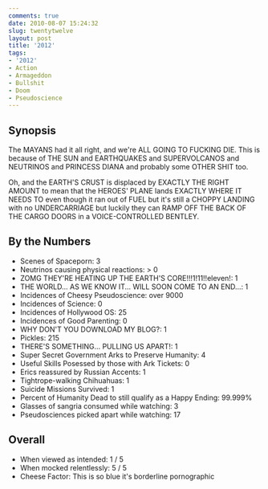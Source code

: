 ```yaml
---
comments: true
date: 2010-08-07 15:24:32
slug: twentytwelve
layout: post
title: '2012'
tags:
- '2012'
- Action
- Armageddon
- Bullshit
- Doom
- Pseudoscience
---
```


## Synopsis

The MAYANS had it all right, and we're ALL GOING TO FUCKING DIE.  This is because of THE SUN and EARTHQUAKES and SUPERVOLCANOS and NEUTRINOS and PRINCESS DIANA and probably some OTHER SHIT too.

Oh, and the EARTH'S CRUST is displaced by EXACTLY THE RIGHT AMOUNT to mean that the HEROES' PLANE lands EXACTLY WHERE IT NEEDS TO even though it ran out of FUEL but it's still a CHOPPY LANDING with no UNDERCARRIAGE but luckily they can RAMP OFF THE BACK OF THE CARGO DOORS in a VOICE-CONTROLLED BENTLEY.

## By the Numbers

  * Scenes of Spaceporn: 3
  * Neutrinos causing physical reactions: > 0
  * ZOMG THEY'RE HEATING UP THE EARTH'S CORE!!!1!11!!eleven!: 1
  * THE WORLD... AS WE KNOW IT... WILL SOON COME TO AN END...: 1
  * Incidences of Cheesy Pseudoscience: over 9000
  * Incidences of Science: 0
  * Incidences of Hollywood OS: 25
  * Incidences of Good Parenting: 0
  * WHY DON'T YOU DOWNLOAD MY BLOG?: 1
  * Pickles: 215
  * THERE'S SOMETHING... PULLING US APART!: 1
  * Super Secret Government Arks to Preserve Humanity: 4
  * Useful Skills Posessed by those with Ark Tickets: 0
  * Erics reassured by Russian Accents: 1
  * Tightrope-walking Chihuahuas: 1
  * Suicide Missions Survived: 1
  * Percent of Humanity Dead to still qualify as a Happy Ending: 99.999%
  * Glasses of sangria consumed while watching: 3
  * Pseudosciences picked apart while watching: 17

## Overall

  * When viewed as intended: 1 / 5
  * When mocked relentlessly: 5 / 5
  * Cheese Factor: This is so blue it's borderline pornographic

